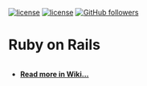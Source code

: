 [![license](https://img.shields.io/badge/rating-4.8-orange.svg?maxAge=2592000)](https://github.com/mehdizebarjadan) [![license](https://img.shields.io/github/license/mashape/apistatus.svg?maxAge=2592000)](https://github.com/mehdizebarjadan) [![GitHub followers](https://img.shields.io/github/followers/espadrine.svg?style=social&label=Follow&maxAge=2592000)](https://github.com/mehdizebarjadan)
# Ruby on Rails
![![](images/RubyOnRails.png)](https://github.com/mehdizebarjadan/Playing-with-Ruby-on-Rails/wiki)

* **[Read more in Wiki...](https://github.com/mehdizebarjadan/Playing-with-Ruby-on-Rails/wiki)**

